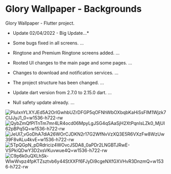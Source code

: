# Glory Wallpaper - Backgrounds

Glory Wallpaper - Flutter project.

* Update 02/04/2022 - Big Update...* 

* Some bugs fixed in all screens. ...
* Ringtone and Premium Ringtone screens added. ...
* Rooted UI changes to the main page and some pages. ...
* Changes to download and notification services. ...
* The project structure has been changed. ...
* Update dart version from 2.7.0 to 2.15.0 dart. ...
* Null safety update already. ...



![PluIxnYLXYJEd5A2OrlGwhbUZrDFGP5qOFNhWbOXbqbKaHiSsFIM1Wjzk7CIJJyJ1_0=w1536-h722-rw](https://user-images.githubusercontent.com/53689685/141647341-ffaa6090-9ba0-44b6-a05f-d4fc00615714.png)
![QybZmQfPlTnTm7mr4LR4ocd06MpyLgJSG4qSAaSjH2XtPqnIsLZk0_MjUI62pBPq5Q=w1536-h722-rw](https://user-images.githubusercontent.com/53689685/141647348-02abb677-733b-4bcf-a3db-bbe6ab825677.png)
![JeUl7_vGoDhA7diA26WOrCJDKN2r17G2WfNvVzXQ3E5R6VXzFw8WzUw39F8vALu4kvE=w1536-h722-rw](https://user-images.githubusercontent.com/53689685/141647350-0cb1de2a-5977-4b94-8f25-9b2896861524.png)
![5TpQGpN_pDRdriciz4WOvcJSDA8_0aPDr2LNGBTJRwE-VSPkiQDwY3D2xsVKuvwue4Q=w1536-h722-rw](https://user-images.githubusercontent.com/53689685/141647353-c59a1402-fcf6-4e3e-b8dd-9e8796f2cc26.png)
![C9p6k0uQXLhSk-WlwWvpz4fpKTZsztvb6y44StXXFf6FJyDi9cgeNXfGXVHvR3DnzmQ=w1536-h722-rw](https://user-images.githubusercontent.com/53689685/141647362-ca195524-c83a-43ba-9d47-61075e9a1e39.png)
